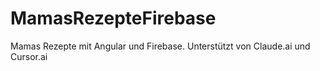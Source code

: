 # MamasRezepteFirebase
Mamas Rezepte mit Angular und Firebase. Unterstützt von Claude.ai und Cursor.ai

